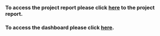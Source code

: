 ### To access the project report please click  [here](https://docs.google.com/document/d/1XobYV_LjKtJnQbAkA51AGEoSOOmOyb_aZ2Ih5VoEheo/edit?usp=sharing) to the project report.
### To access the dashboard please click [here](https://public.tableau.com/views/ZomatoRestaurantAnalysis_17307734846660/Dashboard1?:language=en-US&:sid=&:redirect=auth&:display_count=n&:origin=viz_share_link).
